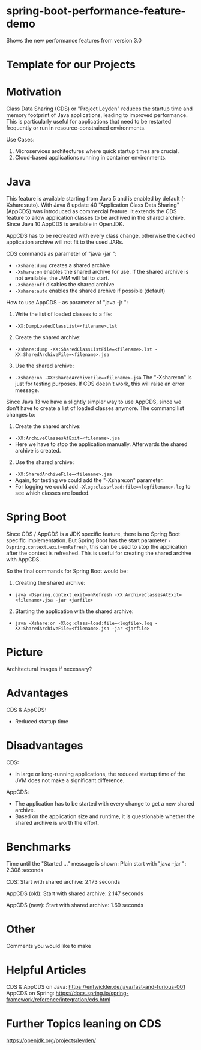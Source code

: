 # spring-boot-performance-feature-demo

Shows the new performance features from version 3.0

# Template for our Projects

# Motivation

Class Data Sharing (CDS) or "Project Leyden" reduces the startup time and memory footprint of Java applications, leading
to improved performance. This is particularly useful for applications that need to be restarted frequently or run in
resource-constrained environments.

Use Cases:

1. Microservices architectures where quick startup times are crucial.
2. Cloud-based applications running in container environments.

# Java

This feature is available starting from Java 5 and is enabled by default (-Xshare:auto).
With Java 8 update 40 "Application Class Data Sharing" (AppCDS) was introduced as commercial feature.
It extends the CDS feature to allow application classes to be archived in the shared archive.
Since Java 10 AppCDS is available in OpenJDK.

AppCDS has to be recreated with every class change, otherwise the cached application archive will not fit to the used
JARs.

CDS commands as parameter of "java <command> -jar <jarfile>":

- `-Xshare:dump` creates a shared archive
- `-Xshare:on` enables the shared archive for use. If the shared archive is not available, the JVM will fail to start.
- `-Xshare:off` disables the shared archive
- `-Xshare:auto` enables the shared archive if possible (default)

How to use AppCDS - as parameter of "java <command> -jr <jarfile>":

1. Write the list of loaded classes to a file:

- `-XX:DumpLoadedClassList=<filename>.lst`

2. Create the shared archive:

- `-Xshare:dump -XX:SharedClassListFile=<filename>.lst -XX:SharedArchiveFile=<filename>.jsa`

3. Use the shared archive:

- `-Xshare:on -XX:SharedArchiveFile=<filename>.jsa`
  The "-Xshare:on" is just for testing purposes. If CDS doesn't work, this will raise an error message.

Since Java 13 we have a slightly simpler way to use AppCDS, since we don't have to create a list of loaded classes
anymore.
The command list changes to:

1. Create the shared archive:

- `-XX:ArchiveClassesAtExit=<filename>.jsa`
- Here we have to stop the application manually. Afterwards the shared archive is created.

2. Use the shared archive:

- `-XX:SharedArchiveFile=<filename>.jsa`
- Again, for testing we could add the "-Xshare:on" parameter.
- For logging we could add `-Xlog:class+load:file=<logfilename>.log` to see which classes are loaded.

# Spring Boot

Since CDS / AppCDS is a JDK specific feature, there is no Spring Boot specific implementation.
But Spring Boot has the start parameter `-Dspring.context.exit=onRefresh`, this can be used to stop the application
after the context is refreshed. This is useful for creating the shared archive with AppCDS.

So the final commands for Spring Boot would be:

1. Creating the shared archive:

- `java -Dspring.context.exit=onRefresh -XX:ArchiveClassesAtExit=<filename>.jsa -jar <jarfile>`

2. Starting the application with the shared archive:

- `java -Xshare:on -Xlog:class+load:file=<logfile>.log -XX:SharedArchiveFile=<filename>.jsa -jar <jarfile>`

# Picture

Architectural images if necessary?

# Advantages

CDS & AppCDS:

- Reduced startup time

# Disadvantages

CDS:

- In large or long-running applications, the reduced startup time of the JVM does not make a significant difference.

AppCDS:

- The application has to be started with every change to get a new shared archive.
- Based on the application size and runtime, it is questionable whether the shared archive is worth the effort.

# Benchmarks

Time until the "Started ..." message is shown:
Plain start with "java -jar <jarfile>": 2.308 seconds

CDS:
Start with shared archive: 2.173 seconds

AppCDS (old):
Start with shared archive: 2.147 seconds

AppCDS (new):
Start with shared archive: 1.69 seconds

# Other

Comments you would like to make

# Helpful Articles

CDS & AppCDS on Java: https://entwickler.de/java/fast-and-furious-001
AppCDS on Spring: https://docs.spring.io/spring-framework/reference/integration/cds.html

# Further Topics leaning on CDS

https://openjdk.org/projects/leyden/






